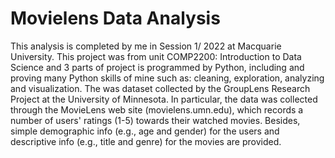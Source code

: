 # Movielens Data Analysis

This analysis is completed by me in Session 1/ 2022 at Macquarie University. This project was from unit COMP2200: Introduction to Data Science and 3 parts of project is programmed by Python, including and proving many Python skills of mine such as: cleaning, exploration, analyzing and visualization. The was dataset collected by the GroupLens Research Project at the University of Minnesota. In particular, the data was collected through the MovieLens web site (movielens.umn.edu), which records a number of users' ratings (1-5) towards their watched movies. Besides, simple demographic info (e.g., age and gender) for the users and descriptive info (e.g., title and genre) for the movies are provided.
